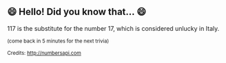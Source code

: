 ## 😄 Hello! Did you know that... 😄
117 is the substitute for the number 17, which is considered unlucky in Italy.

<sup>(come back in 5 minutes for the next trivia)</sup>


<sup>Credits: http://numbersapi.com</sup>
